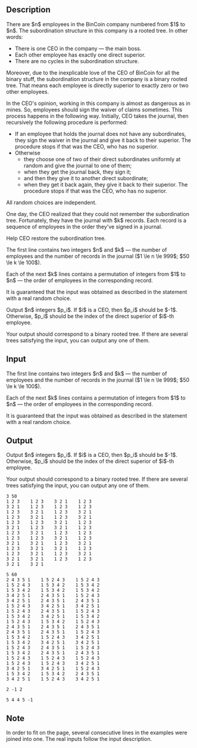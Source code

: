 ## Description

<div><p>There are $n$ employees in the BinCoin company numbered from $1$ to $n$. The subordination structure in this company is a rooted tree. In other words: </p><ul> <li> There is one CEO in the company&nbsp;— the main boss. </li><li> Each other employee has exactly one direct superior. </li><li> There are no cycles in the subordination structure. </li></ul><p>Moreover, due to the inexplicable love of the CEO of BinCoin for all the binary stuff, the subordination structure in the company is a <span class="tex-font-style-bf">binary</span> rooted tree. That means each employee is directly superior to exactly zero or two other employees.</p><p>In the CEO's opinion, working in this company is almost as dangerous as in mines. So, employees should sign the waiver of claims sometimes. This process happens in the following way. Initially, CEO takes the journal, then recursively the following procedure is performed:</p><ul> <li> If an employee that holds the journal does not have any subordinates, they sign the waiver in the journal and give it back to their superior. The procedure stops if that was the CEO, who has no superior. </li><li> Otherwise <ul> <li> they choose one of two of their direct subordinates uniformly at random and give the journal to one of them; </li><li> when they get the journal back, they sign it; </li><li> and then they give it to another direct subordinate; </li><li> when they get it back again, they give it back to their superior. The procedure stops if that was the CEO, who has no superior. </li></ul> </li></ul><p>All random choices are independent.</p><p>One day, the CEO realized that they could not remember the subordination tree. Fortunately, they have the journal with $k$ records. Each record is a sequence of employees in the order they've signed in a journal.</p><p>Help CEO restore the subordination tree.</p></div><div class="input-specification"><p>The first line contains two integers $n$ and $k$&nbsp;— the number of employees and the number of records in the journal ($1 \le n \le 999$; $50 \le k \le 100$).</p><p>Each of the next $k$ lines contains a permutation of integers from $1$ to $n$&nbsp;— the order of employees in the corresponding record.</p><p>It is guaranteed that the input was obtained as described in the statement with a real random choice.</p></div><div class="output-specification"><p>Output $n$ integers $p_i$. If $i$ is a CEO, then $p_i$ should be $-1$. Otherwise, $p_i$ should be the index of the direct superior of $i$-th employee.</p><p>Your output should correspond to a binary rooted tree. If there are several trees satisfying the input, you can output any one of them.</p></div>

## Input

<p>The first line contains two integers $n$ and $k$&nbsp;— the number of employees and the number of records in the journal ($1 \le n \le 999$; $50 \le k \le 100$).</p><p>Each of the next $k$ lines contains a permutation of integers from $1$ to $n$&nbsp;— the order of employees in the corresponding record.</p><p>It is guaranteed that the input was obtained as described in the statement with a real random choice.</p>

## Output

<p>Output $n$ integers $p_i$. If $i$ is a CEO, then $p_i$ should be $-1$. Otherwise, $p_i$ should be the index of the direct superior of $i$-th employee.</p><p>Your output should correspond to a binary rooted tree. If there are several trees satisfying the input, you can output any one of them.</p>





```input1
3 50
1 2 3    1 2 3    3 2 1    1 2 3
3 2 1    1 2 3    1 2 3    1 2 3
1 2 3    3 2 1    1 2 3    3 2 1
1 2 3    3 2 1    1 2 3    3 2 1
1 2 3    1 2 3    3 2 1    1 2 3
3 2 1    1 2 3    3 2 1    1 2 3
1 2 3    3 2 1    1 2 3    1 2 3
1 2 3    1 2 3    3 2 1    1 2 3
3 2 1    3 2 1    1 2 3    3 2 1
1 2 3    3 2 1    3 2 1    1 2 3
1 2 3    3 2 1    1 2 3    3 2 1
3 2 1    3 2 1    1 2 3    1 2 3
3 2 1    3 2 1
```




```input2
5 60
2 4 3 5 1    1 5 2 4 3    1 5 2 4 3
1 5 2 4 3    1 5 3 4 2    1 5 3 4 2
1 5 3 4 2    1 5 3 4 2    1 5 3 4 2
3 4 2 5 1    2 4 3 5 1    1 5 2 4 3
3 4 2 5 1    2 4 3 5 1    2 4 3 5 1
1 5 2 4 3    3 4 2 5 1    3 4 2 5 1
1 5 2 4 3    2 4 3 5 1    1 5 2 4 3
1 5 3 4 2    3 4 2 5 1    1 5 3 4 2
1 5 2 4 3    1 5 3 4 2    1 5 2 4 3
2 4 3 5 1    2 4 3 5 1    2 4 3 5 1
2 4 3 5 1    2 4 3 5 1    1 5 2 4 3
1 5 3 4 2    1 5 2 4 3    3 4 2 5 1
1 5 3 4 2    3 4 2 5 1    3 4 2 5 1
1 5 2 4 3    2 4 3 5 1    1 5 2 4 3
1 5 3 4 2    2 4 3 5 1    2 4 3 5 1
1 5 2 4 3    1 5 2 4 3    1 5 2 4 3
1 5 2 4 3    1 5 2 4 3    3 4 2 5 1
3 4 2 5 1    3 4 2 5 1    1 5 2 4 3
1 5 3 4 2    1 5 3 4 2    2 4 3 5 1
3 4 2 5 1    1 5 2 4 3    3 4 2 5 1
```




```output1
2 -1 2
```




```output2
5 4 4 5 -1
```



## Note

<p>In order to fit on the page, several consecutive lines in the examples were joined into one. The real inputs follow the input description.</p>
